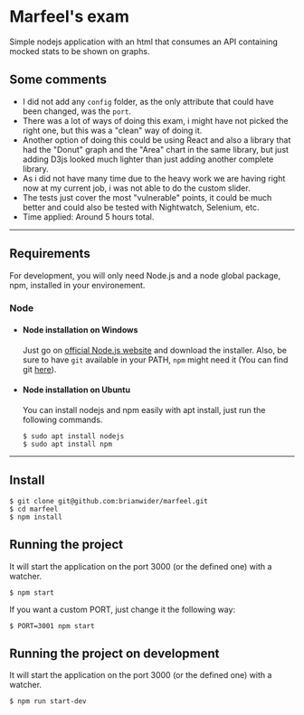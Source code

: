 # Marfeel's exam

Simple nodejs application with an html that consumes an API containing mocked stats to be shown on graphs.

## Some comments
  - I did not add any `config` folder, as the only attribute that could have been changed, was the `port`.
  - There was a lot of ways of doing this exam, i might have not picked the right one, but this was a "clean" way of doing it.
  - Another option of doing this could be using React and also a library that had the "Donut" graph and the "Area" chart in the same library, but just adding D3js looked much lighter than just adding another complete library.
  - As i did not have many time due to the heavy work we are having right now at my current job, i was not able to do the custom slider.
  - The tests just cover the most "vulnerable" points, it could be much better and could also be tested with Nightwatch, Selenium, etc.
  - Time applied: Around 5 hours total.

---
## Requirements

For development, you will only need Node.js and a node global package, npm, installed in your environement.

### Node
- #### Node installation on Windows

  Just go on [official Node.js website](https://nodejs.org/) and download the installer.
Also, be sure to have `git` available in your PATH, `npm` might need it (You can find git [here](https://git-scm.com/)).

- #### Node installation on Ubuntu

  You can install nodejs and npm easily with apt install, just run the following commands.

      $ sudo apt install nodejs
      $ sudo apt install npm



---

## Install

    $ git clone git@github.com:brianwider/marfeel.git
    $ cd marfeel
    $ npm install


## Running the project
  
  It will start the application on the port 3000 (or the defined one) with a watcher.

    $ npm start
    
  If you want a custom PORT, just change it the following way:

    $ PORT=3001 npm start

## Running the project on development
  
  It will start the application on the port 3000 (or the defined one) with a watcher.

    $ npm run start-dev